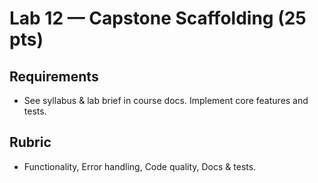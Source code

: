 # Lab 12 — Capstone Scaffolding (25 pts)

## Requirements
- See syllabus & lab brief in course docs. Implement core features and tests.

## Rubric
- Functionality, Error handling, Code quality, Docs & tests.
